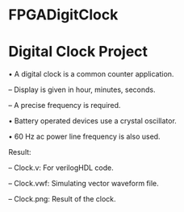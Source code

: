 # FPGADigitClock
# Digital Clock Project
• A digital clock is a common counter application.

– Display is given in hour, minutes, seconds.

– A precise frequency is required.

• Battery operated devices use a crystal oscillator.

• 60 Hz ac power line frequency is also used.

Result:

– Clock.v: For verilogHDL code.

– Clock.vwf: Simulating vector waveform file.

– Clock.png: Result of the clock.
